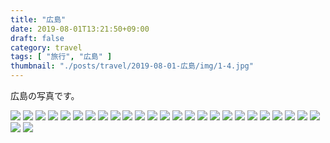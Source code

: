 ```yaml
---
title: "広島"
date: 2019-08-01T13:21:50+09:00
draft: false
category: travel
tags: [ "旅行", "広島" ]
thumbnail: "./posts/travel/2019-08-01-広島/img/1-4.jpg"
---
```

広島の写真です。  
<!--more-->
![](./img/1-1.jpg)
![](./img/1-2.jpg)
![](./img/1-3.jpg)
![](./img/1-4.jpg)
![](./img/1-5.jpg)
![](./img/1-6.jpg)
![](./img/1-7.jpg)
![](./img/1-8.jpg)
![](./img/1-9.jpg)
![](./img/1-10.jpg)
![](./img/1-11.jpg)
![](./img/1-12.jpg)
![](./img/1-13.jpg)
![](./img/1-14.jpg)
![](./img/1-15.jpg)
![](./img/1-16.jpg)
![](./img/1-17.jpg)
![](./img/1-18.jpg)
![](./img/1-19.jpg)
![](./img/1-20.jpg)
![](./img/1-21.jpg)
![](./img/1-22.jpg)
![](./img/1-23.jpg)
![](./img/1-24.jpg)
![](./img/1-25.jpg)
![](./img/1-26.jpg)
![](./img/1-27.jpg)